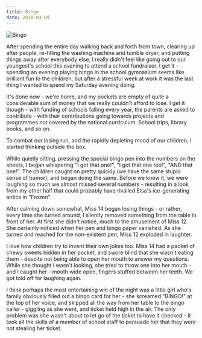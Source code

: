 ```yaml
---
title: Bingo
date: 2018-03-09
---
```


![Bingo](https://source.unsplash.com/7QCBakMyDCE/1600x900)

After spending the entire day walking back and forth from town, clearing up after people, re-filling the washing machine and tumble dryer, and putting things away after everybody else, I really didn't feel like going out to our youngest's school this evening to attend a school fundraiser. I get it - spending an evening playing bingo in the school gymnasium seems like brilliant fun to the children, but after a stressful week at work it was the last thing I wanted to spend my Saturday evening doing.

It's done now - we're home, and my pockets are empty of quite a considerable sum of money that we really couldn't afford to lose. I get it though - with funding of schools falling every year, the parents are asked to contribute - with their contributions going towards projects and programmes not covered by the national curriculum. School trips, library books, and so on.

To combat our losing run, and the rapidly depleting mood of our children, I started thinking outside the box.

While quietly sitting, pressing the special bingo pen into the numbers on the sheets, I began whispering "I got that one!", "I got that one too!", "AND that one!". The children caught on pretty quickly (we have the same stupid sense of humor), and began doing the same. Before we knew it, we were laughing so much we almost missed several numbers - resulting in a look from my other half that could probably have rivalled Elsa's ice-generating antics in "Frozen".

After calming down somewhat, Miss 14 began losing things - or rather, every time she turned around, I silently removed something from the table in front of her. At first she didn't notice, much to the amusement of Miss 12. She certainly noticed when her pen and bingo paper vanished. As she turned and reached for the non-existent pen, Miss 12 exploded in laughter.

I love how children try to invent their own jokes too. Miss 14 had a packet of chewy sweets hidden in her pocket, and swore blind that she wasn't eating them - despite not being able to open her mouth to answer my questions. While she thought I wasn't looking, she tried to throw one into her mouth - and I caught her - mouth wide open, fingers stuffed between her teeth. We got told off for laughing again.

I think perhaps the most entertaining win of the night was a little girl who's family obviously filled out a bingo card for her - she screamed "BINGO!" at the top of her voice, and skipped all the way from her table to the bingo caller - giggling as she went, and ticket held high in the air. The only problem was she wasn't about to let go of the ticket to have it checked - it took all the skills of a member of school staff to persuade her that they were not stealing her ticket.